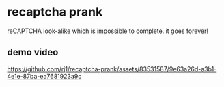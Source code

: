 # recaptcha prank

reCAPTCHA look-alike which is impossible to complete. it goes forever!

## demo video

https://github.com/rj1/recaptcha-prank/assets/83531587/9e63a26d-a3b1-4e1e-87ba-ea7681923a9c
